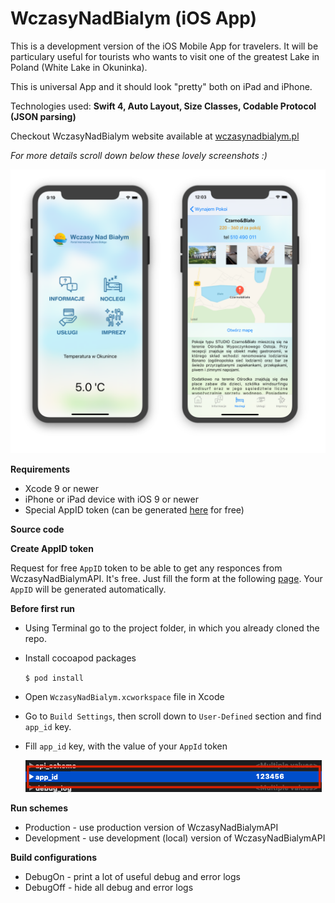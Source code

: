 # WczasyNadBialym (iOS App)

This is a development version of the iOS Mobile App for travelers. It will be particulary useful for tourists who wants to visit one of the greatest Lake in Poland (White Lake in Okuninka). 

This is universal App and it should look "pretty" both on iPad and iPhone.

Technologies used: **Swift 4, Auto Layout, Size Classes, Codable Protocol (JSON parsing)**

Checkout WczasyNadBialym website available at [wczasynadbialym.pl](http://wczasynadbialym.pl)

*For more details scroll down below these lovely screenshots :)*

![Accommodation](Docs/Images/accommodation.png)

**Requirements**

- Xcode 9 or newer
- iPhone or iPad device with iOS 9 or newer
- Special AppID token (can be generated [here](http://wczasynadbialym.pl/index/appid-request) for free)

**Source code**


	
**Create AppID token**

Request for free `AppID` token to be able to get any responces from WczasyNadBialymAPI. It's free. Just fill the form at the following [page](http://wczasynadbialym.pl/index/appid-request). Your `AppID` will be generated automatically.

**Before first run**

- Using Terminal go to the project folder, in which you already cloned the repo. 
- Install cocoapod packages

	```$ pod install```
	
- Open `WczasyNadBialym.xcworkspace` file in Xcode 
- Go to `Build Settings`, then scroll down to `User-Defined` section and find `app_id` key.

- Fill `app_id` key, with the value of your `AppId` token 

	![Accommodation](Docs/Images/appid_token.png)

**Run schemes**

* Production - use production version of WczasyNadBialymAPI
* Development - use development (local) version of WczasyNadBialymAPI

**Build configurations**

* DebugOn - print a lot of useful debug and error logs
* DebugOff - hide all debug and error logs





